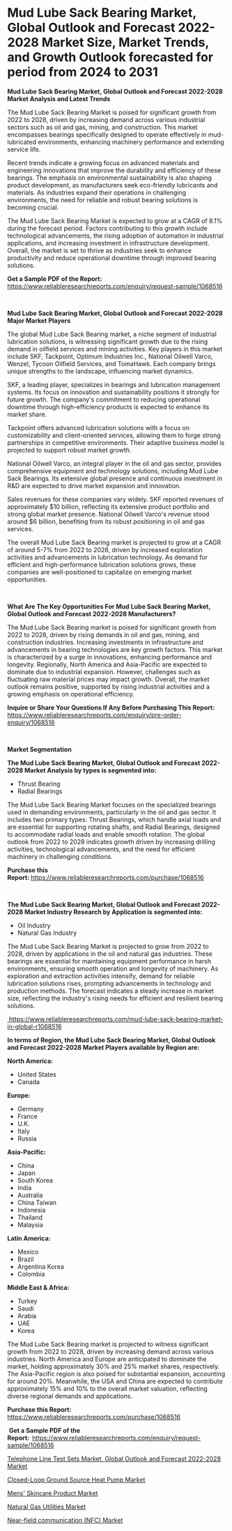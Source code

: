<p><h1>Mud Lube Sack Bearing Market, Global Outlook and Forecast 2022-2028 Market Size, Market Trends, and Growth Outlook forecasted for period from 2024 to 2031</h1></p><p><strong>Mud Lube Sack Bearing Market, Global Outlook and Forecast 2022-2028 Market Analysis and Latest Trends</strong></p>
<p><p>The Mud Lube Sack Bearing Market is poised for significant growth from 2022 to 2028, driven by increasing demand across various industrial sectors such as oil and gas, mining, and construction. This market encompasses bearings specifically designed to operate effectively in mud-lubricated environments, enhancing machinery performance and extending service life.</p><p>Recent trends indicate a growing focus on advanced materials and engineering innovations that improve the durability and efficiency of these bearings. The emphasis on environmental sustainability is also shaping product development, as manufacturers seek eco-friendly lubricants and materials. As industries expand their operations in challenging environments, the need for reliable and robust bearing solutions is becoming crucial.</p><p>The Mud Lube Sack Bearing Market is expected to grow at a CAGR of 8.1% during the forecast period. Factors contributing to this growth include technological advancements, the rising adoption of automation in industrial applications, and increasing investment in infrastructure development. Overall, the market is set to thrive as industries seek to enhance productivity and reduce operational downtime through improved bearing solutions.</p></p>
<p><strong>Get a Sample PDF of the Report:&nbsp;</strong> <a href="https://www.reliableresearchreports.com/enquiry/request-sample/1068516">https://www.reliableresearchreports.com/enquiry/request-sample/1068516</a></p>
<p>&nbsp;</p>
<p><strong>Mud Lube Sack Bearing Market, Global Outlook and Forecast 2022-2028 Major Market Players</strong></p>
<p><p>The global Mud Lube Sack Bearing market, a niche segment of industrial lubrication solutions, is witnessing significant growth due to the rising demand in oilfield services and mining activities. Key players in this market include SKF, Tackpoint, Optimum Industries Inc., National Oilwell Varco, Wenzel, Tycoon Oilfield Services, and TomaHawk. Each company brings unique strengths to the landscape, influencing market dynamics.</p><p>SKF, a leading player, specializes in bearings and lubrication management systems. Its focus on innovation and sustainability positions it strongly for future growth. The company's commitment to reducing operational downtime through high-efficiency products is expected to enhance its market share.</p><p>Tackpoint offers advanced lubrication solutions with a focus on customizability and client-oriented services, allowing them to forge strong partnerships in competitive environments. Their adaptive business model is projected to support robust market growth.</p><p>National Oilwell Varco, an integral player in the oil and gas sector, provides comprehensive equipment and technology solutions, including Mud Lube Sack Bearings. Its extensive global presence and continuous investment in R&D are expected to drive market expansion and innovation.</p><p>Sales revenues for these companies vary widely. SKF reported revenues of approximately $10 billion, reflecting its extensive product portfolio and strong global market presence. National Oilwell Varco's revenue stood around $6 billion, benefiting from its robust positioning in oil and gas services.</p><p>The overall Mud Lube Sack Bearing market is projected to grow at a CAGR of around 5-7% from 2022 to 2028, driven by increased exploration activities and advancements in lubrication technology. As demand for efficient and high-performance lubrication solutions grows, these companies are well-positioned to capitalize on emerging market opportunities.</p></p>
<p>&nbsp;</p>
<p><strong>What Are The Key Opportunities For Mud Lube Sack Bearing Market, Global Outlook and Forecast 2022-2028 Manufacturers?</strong></p>
<p><p>The Mud Lube Sack Bearing market is poised for significant growth from 2022 to 2028, driven by rising demands in oil and gas, mining, and construction industries. Increasing investments in infrastructure and advancements in bearing technologies are key growth factors. This market is characterized by a surge in innovations, enhancing performance and longevity. Regionally, North America and Asia-Pacific are expected to dominate due to industrial expansion. However, challenges such as fluctuating raw material prices may impact growth. Overall, the market outlook remains positive, supported by rising industrial activities and a growing emphasis on operational efficiency.</p></p>
<p><strong>Inquire or Share Your Questions If Any Before Purchasing This Report:</strong> <a href="https://www.reliableresearchreports.com/enquiry/pre-order-enquiry/1068516">https://www.reliableresearchreports.com/enquiry/pre-order-enquiry/1068516</a></p>
<p>&nbsp;</p>
<p><strong>Market Segmentation</strong></p>
<p><strong>The Mud Lube Sack Bearing Market, Global Outlook and Forecast 2022-2028 Market Analysis by types is segmented into:</strong></p>
<p><ul><li>Thrust Bearing</li><li>Radial Bearings</li></ul></p>
<p><p>The Mud Lube Sack Bearing Market focuses on the specialized bearings used in demanding environments, particularly in the oil and gas sector. It includes two primary types: Thrust Bearings, which handle axial loads and are essential for supporting rotating shafts, and Radial Bearings, designed to accommodate radial loads and enable smooth rotation. The global outlook from 2022 to 2028 indicates growth driven by increasing drilling activities, technological advancements, and the need for efficient machinery in challenging conditions.</p></p>
<p><strong>Purchase this Report:&nbsp;</strong><a href="https://www.reliableresearchreports.com/purchase/1068516">https://www.reliableresearchreports.com/purchase/1068516</a></p>
<p>&nbsp;</p>
<p><strong>The Mud Lube Sack Bearing Market, Global Outlook and Forecast 2022-2028 Market Industry Research by Application is segmented into:</strong></p>
<p><ul><li>Oil Industry</li><li>Natural Gas Industry</li></ul></p>
<p><p>The Mud Lube Sack Bearing Market is projected to grow from 2022 to 2028, driven by applications in the oil and natural gas industries. These bearings are essential for maintaining equipment performance in harsh environments, ensuring smooth operation and longevity of machinery. As exploration and extraction activities intensify, demand for reliable lubrication solutions rises, prompting advancements in technology and production methods. The forecast indicates a steady increase in market size, reflecting the industry's rising needs for efficient and resilient bearing solutions.</p></p>
<p><a href="https://www.reliableresearchreports.com/mud-lube-sack-bearing-market-in-global-r1068516">&nbsp;https://www.reliableresearchreports.com/mud-lube-sack-bearing-market-in-global-r1068516</a></p>
<p><strong>In terms of Region, the Mud Lube Sack Bearing Market, Global Outlook and Forecast 2022-2028 Market Players available by Region are:</strong></p>
<p>
    <p> <strong> North America: </strong>
        <ul>
            <li>United States</li>
            <li>Canada</li>
        </ul>
        </p> 
    <p> <strong> Europe: </strong>
        <ul>
            <li>Germany</li>
            <li>France</li>
            <li>U.K.</li>
            <li>Italy</li>
            <li>Russia</li>
        </ul>
        </p> 
    <p> <strong> Asia-Pacific: </strong>
        <ul>
            <li>China</li>
            <li>Japan</li>
            <li>South Korea</li>
            <li>India</li>
            <li>Australia</li>
            <li>China Taiwan</li>
            <li>Indonesia</li>
            <li>Thailand</li>
            <li>Malaysia</li>
        </ul>
        </p> 
    <p> <strong> Latin America: </strong>
        <ul>
            <li>Mexico</li>
            <li>Brazil</li>
            <li>Argentina Korea</li>
            <li>Colombia</li>
        </ul>
        </p> 
    <p> <strong> Middle East & Africa: </strong>
        <ul>
            <li>Turkey</li>
            <li>Saudi</li>
            <li>Arabia</li>
            <li>UAE</li>
            <li>Korea</li>
        </ul>
    </p>
    </p>
<p><p>The Mud Lube Sack Bearing market is projected to witness significant growth from 2022 to 2028, driven by increasing demand across various industries. North America and Europe are anticipated to dominate the market, holding approximately 30% and 25% market shares, respectively. The Asia-Pacific region is also poised for substantial expansion, accounting for around 20%. Meanwhile, the USA and China are expected to contribute approximately 15% and 10% to the overall market valuation, reflecting diverse regional demands and applications.</p></p>
<p><strong>Purchase this Report: </strong><a href="https://www.reliableresearchreports.com/purchase/1068516">https://www.reliableresearchreports.com/purchase/1068516</a></p>
<p>&nbsp;<strong>Get a Sample PDF of the Report:&nbsp;&nbsp;</strong><a href="https://www.reliableresearchreports.com/enquiry/request-sample/1068516">https://www.reliableresearchreports.com/enquiry/request-sample/1068516</a></p>
<p><strong></strong></p>
<p><p><a href="https://github.com/AKSHATREPORTPRIME/Market-Research-Report-List-6/blob/main/telephone-line-test-sets-market-global-outlook-and-forecast-2022-2028-market.md">Telephone Line Test Sets Market, Global Outlook and Forecast 2022-2028 Market</a></p><p><a href="https://issuu.com/reportprime-2/docs/closed-loop-ground-source-heat-pump_316b980772a8f0">Closed-Loop Ground Source Heat Pump Market</a></p><p><a href="https://medium.com/@charlesporter2662/mens-skincare-product-market-investigation-industry-evolution-and-forecast-till-2031-22b307666a23">Mens' Skincare Product Market</a></p><p><a href="https://www.linkedin.com/pulse/natural-gas-utilities-market-trends-strategic-insights-2024-uvgne?trackingId=eFuIDNBsTgScHfwVCJC72g%3D%3D">Natural Gas Utilities Market</a></p><p><a href="https://medium.com/@jjkh377/near-field-communication-nfc-market-size-share-analysis-growth-trends-forecasts-2024-f94912e853a5">Near-field communication (NFC) Market</a></p></p>
